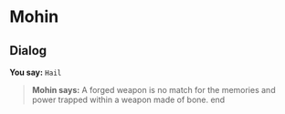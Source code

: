 # Mohin
## Dialog

**You say:** `Hail`



>**Mohin says:** A forged weapon is no match for the memories and power trapped within a weapon made of bone.
end





